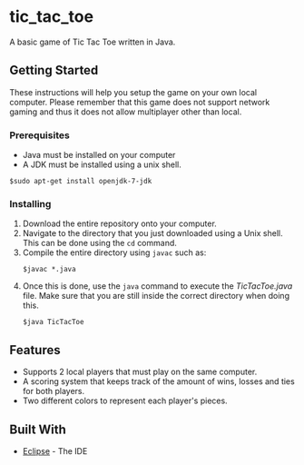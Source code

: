 # tic_tac_toe

A basic game of Tic Tac Toe written in Java.

## Getting Started

These instructions will help you setup the game on your own local computer. Please remember that this game does not support network gaming and thus it does not allow multiplayer other than local.

### Prerequisites

* Java must be installed on your computer
* A JDK must be installed using a unix shell.
```
$sudo apt-get install openjdk-7-jdk
```

### Installing

1. Download the entire repository onto your computer.
1. Navigate to the directory that you just downloaded using a Unix shell. This can be done using the `cd` command.
1. Compile the entire directory using `javac` such as:
   ```unix
   $javac *.java
   ```
1. Once this is done, use the `java` command to execute the *TicTacToe.java* file. Make sure that you are still inside the
correct directory when doing this.
   ```unix
   $java TicTacToe
   ```

## Features

* Supports 2 local players that must play on the same computer.
* A scoring system that keeps track of the amount of wins, losses and ties for both players.
* Two different colors to represent each player's pieces.

## Built With

* [Eclipse](https://eclipse.org) - The IDE
